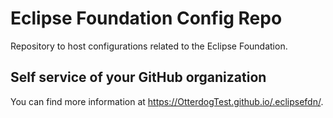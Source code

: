# Eclipse Foundation Config Repo

Repository to host configurations related to the Eclipse Foundation.

## Self service of your GitHub organization

You can find more information at <https://OtterdogTest.github.io/.eclipsefdn/>.

